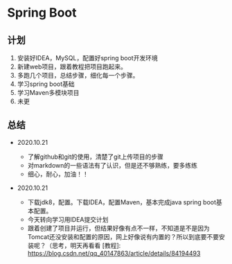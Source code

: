 # Spring Boot

## 计划
1. 安装好IDEA，MySQL，配置好spring boot开发环境
2. 新建web项目，跟着教程把项目跑起来。
3. 多跑几个项目，总结步骤，细化每一个步骤。
4. 学习spring boot基础
5. 学习Maven多模块项目
6. 未更


## 总结
- 2020.10.21
  - 了解github和git的使用，清楚了git上传项目的步骤
  - 对markdown的一些语法有了认识，但是还不够熟练，要多练练
  - 细心，耐心，加油！！

- 2020.10.21
  - 下载jdk8，配置。下载IDEA，配置Maven，基本完成java spring boot基本配置。
  - 今天转向学习用IDEA提交计划
  - 跟着创建了项目并运行，但结果好像有点不一样，不知道是不是因为Tomcat还没安装和配置的原因，网上好像说有内置的？所以到底要不要安装呢？（思考，明天再看看
    [教程]: https://blog.csdn.net/qq_40147863/article/details/84194493
